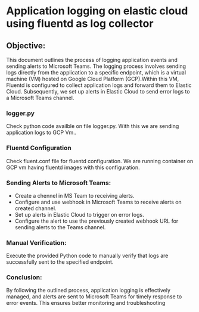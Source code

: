 # Application logging on elastic cloud using fluentd as log collector

## Objective:

This document outlines the process of logging application events and sending alerts to Microsoft Teams. The logging process involves sending logs directly from the application to a specific endpoint, which is a virtual machine (VM) hosted on Google Cloud Platform (GCP).Within this VM, Fluentd is configured to collect application logs and forward them to Elastic Cloud. Subsequently, we set up alerts in Elastic Cloud to send error logs to a Microsoft Teams channel.

### logger.py

Check python code availble on file logger.py. With this we are sending application logs to GCP Vm..

### Fluentd Configuration

Check fluent.conf file for fluentd configuration. We are running container on GCP vm having fluentd images with this configuration.

### Sending Alerts to Microsoft Teams:

-  Create a chennel in MS Team to receiving alerts.  
-  Configure and use webhook in Microsoft Teams to receive alerts on created channel.
-  Set up alerts in Elastic Cloud to trigger on error logs.
-  Configure the alert to use the previously created webhook URL for sending alerts to the Teams channel.

### Manual Verification:

Execute the provided Python code to manually verify that logs are successfully sent to the specified endpoint.

### Conclusion:

By following the outlined process, application logging is effectively managed, and alerts are sent to Microsoft Teams for timely response to error events. This ensures better monitoring and troubleshooting
